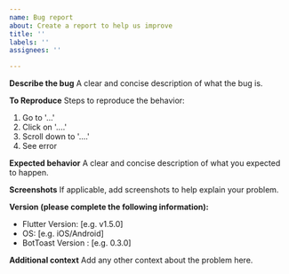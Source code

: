 ```yaml
---
name: Bug report
about: Create a report to help us improve
title: ''
labels: ''
assignees: ''

---
```


**Describe the bug**
A clear and concise description of what the bug is.

**To Reproduce**
Steps to reproduce the behavior:
1. Go to '...'
2. Click on '....'
3. Scroll down to '....'
4. See error

**Expected behavior**
A clear and concise description of what you expected to happen.

**Screenshots**
If applicable, add screenshots to help explain your problem.

**Version (please complete the following information):**
 - Flutter Version: [e.g. v1.5.0]
 - OS: [e.g. iOS/Android]
 - BotToast Version : [e.g. 0.3.0]

**Additional context**
Add any other context about the problem here.
